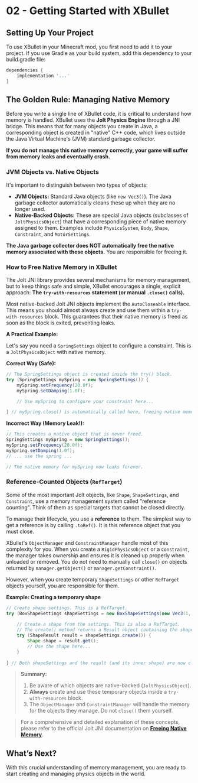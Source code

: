 # 02 - Getting Started with XBullet

## Setting Up Your Project

To use XBullet in your Minecraft mod, you first need to add it to your project. If you use Gradle as your build system, add this dependency to your build.gradle file:

```gradle
dependencies {
    implementation '...' 
}
```

## The Golden Rule: Managing Native Memory

Before you write a single line of XBullet code, it is critical to understand how memory is handled. XBullet uses the **Jolt Physics Engine** through a JNI bridge. This means that for many objects you create in Java, a corresponding object is created in "native" C++ code, which lives outside the Java Virtual Machine's (JVM) standard garbage collector.

**If you do not manage this native memory correctly, your game will suffer from memory leaks and eventually crash.**

### JVM Objects vs. Native Objects

It's important to distinguish between two types of objects:
*   **JVM Objects:** Standard Java objects (like `new Vec3()`). The Java garbage collector automatically cleans these up when they are no longer used.
*   **Native-Backed Objects:** These are special Java objects (subclasses of `JoltPhysicsObject`) that have a corresponding piece of native memory assigned to them. Examples include `PhysicsSystem`, `Body`, `Shape`, `Constraint`, and `MotorSettings`.

**The Java garbage collector does NOT automatically free the native memory associated with these objects.** You are responsible for freeing it.

### How to Free Native Memory in XBullet

The Jolt JNI library provides several mechanisms for memory management, but to keep things safe and simple, XBullet encourages a single, explicit approach: **The `try-with-resources` statement (or manual `.close()` calls).**

Most native-backed Jolt JNI objects implement the `AutoCloseable` interface. This means you should almost always create and use them within a `try-with-resources` block. This guarantees that their native memory is freed as soon as the block is exited, preventing leaks.

**A Practical Example:**

Let's say you need a `SpringSettings` object to configure a constraint. This is a `JoltPhysicsObject` with native memory.

**Correct Way (Safe):**
```java
// The SpringSettings object is created inside the try() block.
try (SpringSettings mySpring = new SpringSettings()) {
    mySpring.setFrequency(20.0f);
    mySpring.setDamping(1.0f);

    // Use mySpring to configure your constraint here...

} // mySpring.close() is automatically called here, freeing native memory.
```

**Incorrect Way (Memory Leak!):**
```java
// This creates a native object that is never freed.
SpringSettings mySpring = new SpringSettings(); 
mySpring.setFrequency(20.0f);
mySpring.setDamping(1.0f);
// ... use the spring ...

// The native memory for mySpring now leaks forever.
```

### Reference-Counted Objects (`RefTarget`)

Some of the most important Jolt objects, like `Shape`, `ShapeSettings`, and `Constraint`, use a memory management system called "reference counting". Think of them as special targets that cannot be closed directly.

To manage their lifecycle, you use a **reference** to them. The simplest way to get a reference is by calling `.toRef()`. It is this reference object that you must close.

XBullet's `ObjectManager` and `ConstraintManager` handle most of this complexity for you. When you create a `RigidPhysicsObject` or a `Constraint`, the manager takes ownership and ensures it is cleaned up properly when unloaded or removed. You do not need to manually call `close()` on objects returned by `manager.getObject()` or `manager.getConstraint()`.

However, when you create temporary `ShapeSettings` or other `RefTarget` objects yourself, you are responsible for them.

**Example: Creating a temporary shape**
```java
// Create shape settings. This is a RefTarget.
try (BoxShapeSettings shapeSettings = new BoxShapeSettings(new Vec3(1, 1, 1))) {
    
    // Create a shape from the settings. This is also a RefTarget.
    // The create() method returns a Result object containing the shape.
    try (ShapeResult result = shapeSettings.create()) {
        Shape shape = result.get();
        // Use the shape here...
    }
    
} // Both shapeSettings and the result (and its inner shape) are now closed and freed.
```

> **Summary:**
>
> 1.  Be aware of which objects are native-backed (`JoltPhysicsObject`).
> 2.  **Always** create and use these temporary objects inside a `try-with-resources` block.
> 3.  The `ObjectManager` and `ConstraintManager` will handle the memory for the objects they manage. Do not `close()` them yourself.

> For a comprehensive and detailed explanation of these concepts, please refer to the official Jolt JNI documentation on **[Freeing Native Memory](https://stephengold.github.io/jolt-jni-docs/jolt-jni-en/English/free.html)**.

## What’s Next?

With this crucial understanding of memory management, you are ready to start creating and managing physics objects in the world.